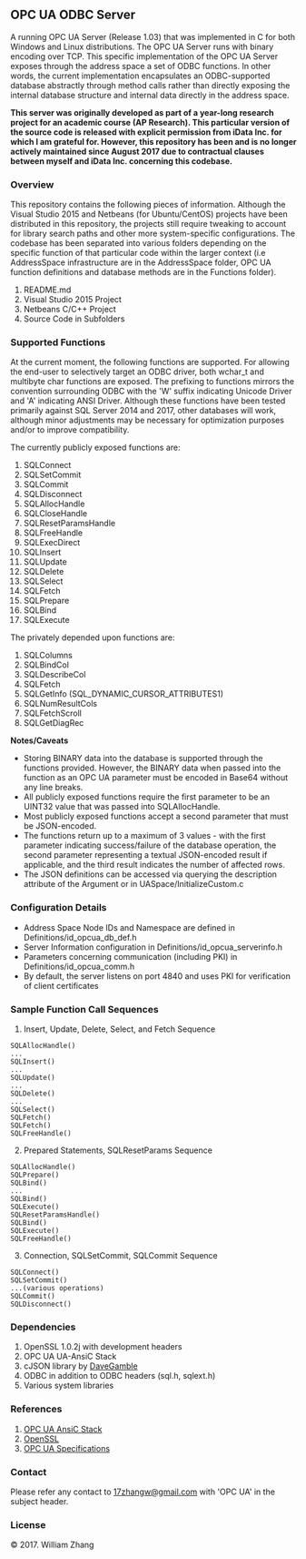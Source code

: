 ## OPC UA ODBC Server

A running OPC UA Server (Release 1.03) that was implemented in C for both Windows and Linux distributions. The OPC UA Server runs with binary encoding over TCP. This specific implementation of the OPC UA Server exposes through the address space a set of ODBC functions. In other words, the current implementation encapsulates an ODBC-supported database abstractly through method calls rather than directly exposing the internal database structure and internal data directly in the address space.

<b>
This server was originally developed as part of a year-long research project for an academic course (AP Research). 
This particular version of the source code is released with explicit permission from iData Inc. for which I am grateful for. 
However, this repository has been and is no longer actively maintained since August 2017 due to contractual clauses 
between myself and iData Inc. concerning this codebase.
</b>

### Overview

This repository contains the following pieces of information. Although the Visual Studio 2015 and Netbeans (for Ubuntu/CentOS) projects have been distributed in this repository, the projects still require tweaking to account for library search paths and other more system-specific configurations. The codebase has been separated into various folders depending on the specific function of that particular code within the larger context (i.e AddressSpace infrastructure are in the AddressSpace folder, OPC UA function definitions and database methods are in the Functions folder).

1. README.md
2. Visual Studio 2015 Project
3. Netbeans C/C++ Project
4. Source Code in Subfolders

### Supported Functions

At the current moment, the following functions are supported. For allowing the end-user to selectively target an ODBC driver, both wchar_t and multibyte char functions are exposed. The prefixing to functions mirrors the convention surrounding ODBC with the 'W' suffix indicating Unicode Driver and 'A' indicating ANSI Driver. Although these functions have been tested primarily against SQL Server 2014 and 2017, other databases will work, although minor adjustments may be necessary for optimization purposes and/or to improve compatibility. 

The currently publicly exposed functions are:

1. SQLConnect
2. SQLSetCommit
3. SQLCommit
4. SQLDisconnect
5. SQLAllocHandle
6. SQLCloseHandle
7. SQLResetParamsHandle
8. SQLFreeHandle
9. SQLExecDirect
10. SQLInsert
11. SQLUpdate
12. SQLDelete
13. SQLSelect
14. SQLFetch
15. SQLPrepare
16. SQLBind
17. SQLExecute

The privately depended upon functions are:

1. SQLColumns
2. SQLBindCol
3. SQLDescribeCol
4. SQLFetch
5. SQLGetInfo (SQL_DYNAMIC_CURSOR_ATTRIBUTES1)
6. SQLNumResultCols
7. SQLFetchScroll
8. SQLGetDiagRec

**Notes/Caveats**
- Storing BINARY data into the database is supported through the functions provided. However, the BINARY data when passed into the function as an OPC UA parameter must be encoded in Base64 without any line breaks.
- All publicly exposed functions require the first parameter to be an UINT32 value that was passed into SQLAllocHandle.
- Most publicly exposed functions accept a second parameter that must be JSON-encoded.
- The functions return up to a maximum of 3 values - with the first parameter indicating success/failure of the database operation, the second parameter representing a textual JSON-encoded result if applicable, and the third result indicates the number of affected rows.
- The JSON definitions can be accessed via querying the description attribute of the Argument or in UASpace/InitializeCustom.c

### Configuration Details

- Address Space Node IDs and Namespace are defined in Definitions/id_opcua_db_def.h
- Server Information configuration in Definitions/id_opcua_serverinfo.h
- Parameters concerning communication (including PKI) in Definitions/id_opcua_comm.h
- By default, the server listens on port 4840 and uses PKI for verification of client certificates

### Sample Function Call Sequences
1. Insert, Update, Delete, Select, and Fetch Sequence
```
SQLAllocHandle()
...
SQLInsert()
...
SQLUpdate()
...
SQLDelete()
...
SQLSelect()
SQLFetch()
SQLFetch()
SQLFreeHandle()
```
2. Prepared Statements, SQLResetParams Sequence
```
SQLAllocHandle()
SQLPrepare()
SQLBind()
...
SQLBind()
SQLExecute()
SQLResetParamsHandle()
SQLBind()
SQLExecute()
SQLFreeHandle()
```
3. Connection, SQLSetCommit, SQLCommit Sequence
```
SQLConnect()
SQLSetCommit()
...(various operations)
SQLCommit()
SQLDisconnect()
```

### Dependencies
1. OpenSSL 1.0.2j with development headers
2. OPC UA UA-AnsiC Stack
3. cJSON library by [DaveGamble](https://github.com/DaveGamble)
4. ODBC in addition to ODBC headers (sql.h, sqlext.h)
5. Various system libraries

### References
1. [OPC UA AnsiC Stack](https://github.com/OPCFoundation/UA-AnsiC/)
2. [OpenSSL](https://www.openssl.org)
3. [OPC UA Specifications](https://opcfoundation.org/developer-tools/specifications-unified-architecture/)

### Contact
Please refer any contact to <17zhangw@gmail.com> with 'OPC UA' in the subject header.

### License
© 2017. William Zhang

